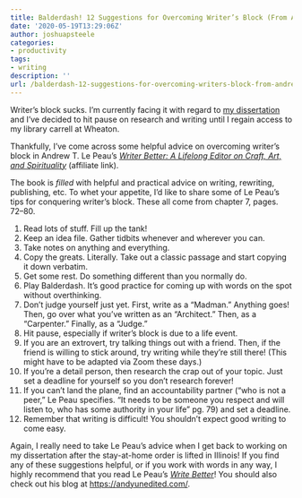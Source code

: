 ```yaml
---
title: Balderdash! 12 Suggestions for Overcoming Writer’s Block (From Andrew T. Le Peau’s “Write Better”)
date: '2020-05-19T13:29:06Z'
author: joshuapsteele
categories:
- productivity
tags:
- writing
description: ''
url: /balderdash-12-suggestions-for-overcoming-writers-block-from-andrew-t-le-peaus-write-better/
---
```

Writer’s block sucks. I’m currently facing it with regard to [my dissertation](https://joshuapsteele.com/heres-the-elevator-pitch-for-my-dissertation-proposal-scriptural-but-not-religious/) and I’ve decided to hit pause on research and writing until I regain access to my library carrell at Wheaton.

Thankfully, I’ve come across some helpful advice on overcoming writer’s block in Andrew T. Le Peau’s [*Writer Better: A Lifelong Editor on Craft, Art, and Spirituality*](https://amzn.to/2ZuTZC3) (affiliate link).

The book is *filled* with helpful and practical advice on writing, rewriting, publishing, etc. To whet your appetite, I’d like to share some of Le Peau’s tips for conquering writer’s block. These all come from chapter 7, pages. 72–80.

1. Read lots of stuff. Fill up the tank!
2. Keep an idea file. Gather tidbits whenever and wherever you can.
3. Take notes on anything and everything.
4. Copy the greats. Literally. Take out a classic passage and start copying it down verbatim.
5. Get some rest. Do something different than you normally do.
6. Play Balderdash. It’s good practice for coming up with words on the spot without overthinking.
7. Don’t judge yourself just yet. First, write as a “Madman.” Anything goes! Then, go over what you’ve written as an “Architect.” Then, as a “Carpenter.” Finally, as a “Judge.”
8. Hit pause, especially if writer’s block is due to a life event.
9. If you are an extrovert, try talking things out with a friend. Then, if the friend is willing to stick around, try writing while they’re still there! (This might have to be adapted via Zoom these days.)
10. If you’re a detail person, then research the crap out of your topic. Just set a deadline for yourself so you don’t research forever!
11. If you can’t land the plane, find an accountability partner (“who is not a peer,” Le Peau specifies. “It needs to be someone you respect and will listen to, who has some authority in your life” pg. 79) and set a deadline.
12. Remember that writing is difficult! You shouldn’t expect good writing to come easy.

Again, I really need to take Le Peau’s advice when I get back to working on my dissertation after the stay-at-home order is lifted in Illinois! If you find any of these suggestions helpful, or if you work with words in any way, I highly recommend that you read Le Peau’s [*Write Better*](https://amzn.to/2ZuTZC3)! You should also check out his blog at <https://andyunedited.com/>.